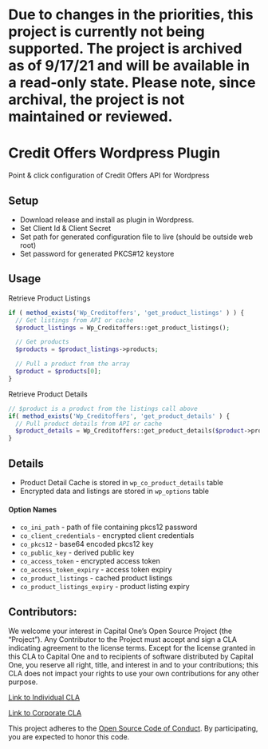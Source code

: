 # Due to changes in the priorities, this project is currently not being supported. The project is archived as of 9/17/21 and will be available in a read-only state. Please note, since archival, the project is not maintained or reviewed. #

# Credit Offers Wordpress Plugin

Point & click configuration of Credit Offers API for Wordpress

## Setup

- Download release and install as plugin in Wordpress.
- Set Client Id & Client Secret
- Set path for generated configuration file to live (should be outside web root)
- Set password for generated PKCS#12 keystore

## Usage

Retrieve Product Listings

```php
if ( method_exists('Wp_Creditoffers', 'get_product_listings' ) ) {
  // Get listings from API or cache
  $product_listings = Wp_Creditoffers::get_product_listings();

  // Get products
  $products = $product_listings->products;

  // Pull a product from the array
  $product = $products[0];
}
```

Retrieve Product Details

```php
// $product is a product from the listings call above
if( method_exists('Wp_Creditoffers', 'get_product_details' ) {
  // Pull product details from API or cache
  $product_details = Wp_Creditoffers::get_product_details($product->productType, $product->productId);
}
```

## Details

- Product Detail Cache is stored in `wp_co_product_details` table
- Encrypted data and listings are stored in `wp_options` table

#### Option Names

- `co_ini_path` - path of file containing pkcs12 password
- `co_client_credentials` - encrypted client credentials
- `co_pkcs12` - base64 encoded pkcs12 key
- `co_public_key` - derived public key
- `co_access_token` - encrypted access token
- `co_access_token_expiry` - access token expiry
- `co_product_listings` - cached product listings
- `co_product_listings_expiry` - product listing expiry


## Contributors: 

We welcome your interest in Capital One’s Open Source Project (the “Project”). Any Contributor to the Project must accept and sign a CLA indicating agreement to the license terms. Except for the license granted in this CLA to Capital One and to recipients of software distributed by Capital One, you reserve all right, title, and interest in and to your contributions; this CLA does not impact your rights to use your own contributions for any other purpose. 

[Link to Individual CLA](https://docs.google.com/forms/d/19LpBBjykHPox18vrZvBbZUcK6gQTj7qv1O5hCduAZFU/viewform) 

[Link to Corporate CLA](https://docs.google.com/forms/d/e/1FAIpQLSeAbobIPLCVZD_ccgtMWBDAcN68oqbAJBQyDTSAQ1AkYuCp_g/viewform)

This project adheres to the [Open Source Code of Conduct](https://developer.capitalone.com/single/code-of-conduct/). By participating, you are expected to honor this code.
